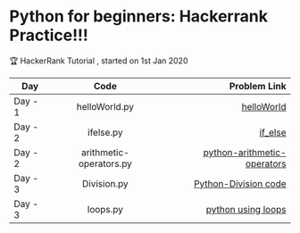 # Python for beginners: Hackerrank Practice!!!

:trophy: 
HackerRank Tutorial , started on 1st Jan 2020

| Day  | Code           | Problem Link |
| ------------- |:-----------:|-------:|
| Day - 1 | helloWorld.py | [helloWorld](https://www.hackerrank.com/challenges/py-hello-world/problem) |
| Day - 2 |ifelse.py | [if_else](https://www.hackerrank.com/challenges/py-if-else/problem) |
| Day - 2 |arithmetic-operators.py | [python-arithmetic-operators](https://www.hackerrank.com/challenges/python-arithmetic-operators/problem) |
| Day - 3 |Division.py | [Python-Division code](https://www.hackerrank.com/challenges/python-division/problem) |
| Day - 3 |loops.py | [python using loops](https://www.hackerrank.com/challenges/python-loops/problem) |